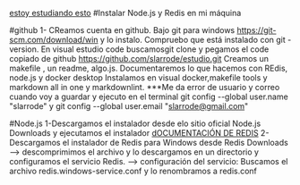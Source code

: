 
[estoy estudiando esto](https://www.php.net/)
#Instalar Node.js y Redis en mi máquina

#github
1-  CReamos cuenta en github. Bajo git para windows https://git-scm.com/download/win y lo instalo. Compruebo que está instalado  con git -version. 
En visual estudio code buscamosgit clone y pegamos el code copiado de github
https://github.com/slarrode/estudio.git
Creamos un makefile , un readme, algo.js. Documentaremos lo que hacemos con REdis, node.js y docker desktop
Instalamos en visual docker,makefile tools y markdown all in one y markdownlint.
***Me da error de usuario y correo cuando voy a guardar y ejecuto en el terminal git config --global user.name "slarrode"  y git config --global user.email "slarrode@gmail.com"
 

#Node.js
1-Descargamos el instalador desde elo sitio oficial Node.js Downloads y ejecutamos el instalador
[dOCUMENTACIÓN DE REDIS](https://github.com/redis/redis)
2-Descargamos el instalador de Redis para Windows desde Redis Downloads
--> descomprimimos el archivo y lo descargamos en un directorio y configuramos el servicio Redis.
--> configuración del servicio: Buscamos el archivo redis.windows-service.conf y lo renombramos a redis.conf
